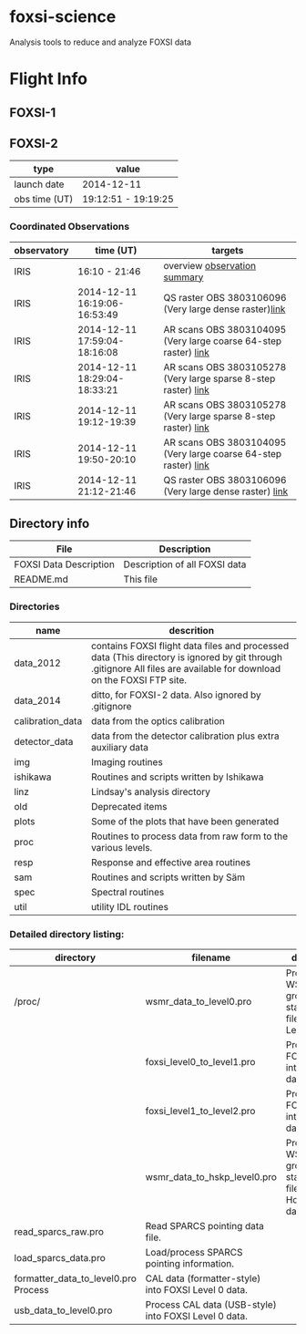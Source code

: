 foxsi-science
=============

Analysis tools to reduce and analyze FOXSI data

# Flight Info

## FOXSI-1

## FOXSI-2

type | value
-----| -----
launch date | 2014-12-11
obs time (UT) | 19:12:51 - 19:19:25


### Coordinated Observations

observatory | time (UT) | targets
------------| -----| -------
IRIS | 16:10 - 21:46 | overview [observation summary](http://iris.lmsal.com/health-safety/timeline/iris_tim_archive/2014/12/11/iris_tim_20141211.V01) 
IRIS | 2014-12-11 16:19:06-16:53:49 | QS raster OBS 3803106096 (Very large dense raster)[link](http://www.lmsal.com/hek/hcr?cmd=view-event&event-id=ivo%3A%2F%2Fsot.lmsal.com%2FVOEvent%23VOEvent_IRIS_20141211_161906_3803106096_2014-12-11T16%3A19%3A062014-12-11T16%3A19%3A06.xml)
IRIS | 2014-12-11 17:59:04-18:16:08 | AR scans OBS 3803104095 (Very large coarse 64-step raster) [link](http://www.lmsal.com/hek/hcr?cmd=view-event&event-id=ivo%3A%2F%2Fsot.lmsal.com%2FVOEvent%23VOEvent_IRIS_20141211_175904_3803104095_2014-12-11T17%3A59%3A042014-12-11T17%3A59%3A04.xml)
IRIS | 2014-12-11 18:29:04-18:33:21 | AR scans OBS 3803105278 (Very large sparse 8-step raster) [link](http://www.lmsal.com/hek/hcr?cmd=view-event&event-id=ivo%3A%2F%2Fsot.lmsal.com%2FVOEvent%23VOEvent_IRIS_20141211_182904_3803105278_2014-12-11T18%3A29%3A042014-12-11T18%3A29%3A04.xml)
IRIS | 2014-12-11 19:12-19:39 | AR scans OBS 3803105278 (Very large sparse 8-step raster) [link](http://www.lmsal.com/hek/hcr?cmd=view-event&event-id=ivo%3A%2F%2Fsot.lmsal.com%2FVOEvent%23VOEvent_IRIS_20141211_191222_3803105278_2014-12-11T19%3A12%3A222014-12-11T19%3A12%3A22.xml) 
IRIS | 2014-12-11 19:50-20:10 | AR scans OBS 3803104095 (Very large coarse 64-step raster) [link](http://www.lmsal.com/hek/hcr?cmd=view-event&event-id=ivo%3A%2F%2Fsot.lmsal.com%2FVOEvent%23VOEvent_IRIS_20141211_195004_3803104095_2014-12-11T19%3A50%3A042014-12-11T19%3A50%3A04.xml)
IRIS | 2014-12-11 21:12-21:46 | QS raster OBS 3803106096 (Very large dense raster) [link](http://www.lmsal.com/hek/hcr?cmd=view-event&event-id=ivo%3A%2F%2Fsot.lmsal.com%2FVOEvent%23VOEvent_IRIS_20141211_211206_3803106096_2014-12-11T21%3A12%3A062014-12-11T21%3A12%3A06.xml)



## Directory info

File | Description
-----| -----------
FOXSI Data Description	| Description of all FOXSI data
README.md | This file

### Directories

name | descrition 
-----| ----------
data_2012 | contains FOXSI flight data files and processed data (This directory is ignored by git through .gitignore All files are available for download on the FOXSI FTP site.
data_2014 |	ditto, for FOXSI-2 data.  Also ignored by .gitignore
calibration_data | data from the optics calibration
detector_data |	data from the detector calibration plus extra auxiliary data
img | Imaging routines
ishikawa | Routines and scripts written by Ishikawa
linz |Lindsay's analysis directory
old | Deprecated items
plots | Some of the plots that have been generated
proc | Routines to process data from raw form to the various levels.
resp | Response and effective area routines
sam | Routines and scripts written by Säm
spec | Spectral routines
util | utility IDL routines
  	
### Detailed directory listing:

directory | filename | description
----------| ---------| -----------
/proc/ | wsmr_data_to_level0.pro | Process WSMR ground station data file into FOXSI Level 0 data
		| foxsi_level0_to_level1.pro | Process FOXSI Level 0 into Level 1 data.
		| foxsi_level1_to_level2.pro | Process FOXSI Level 1 into Level 2 data.
	| wsmr_data_to_hskp_level0.pro | Process WSMR ground station data file into Housekeeping data.
| read_sparcs_raw.pro | Read SPARCS pointing data file.
| load_sparcs_data.pro | Load/process SPARCS pointing information.
| formatter_data_to_level0.pro	Process | CAL data (formatter-style) into FOXSI Level 0 data.
| usb_data_to_level0.pro| Process CAL data (USB-style) into FOXSI Level 0 data.

